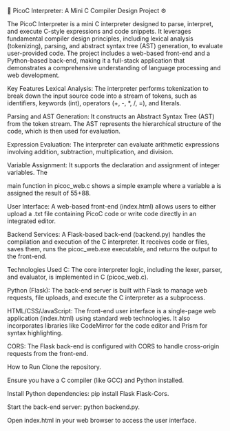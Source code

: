 📝 PicoC Interpreter: A Mini C Compiler Design Project ⚙️

The PicoC Interpreter is a mini C interpreter designed to parse, interpret, and execute C-style expressions and code snippets. It leverages fundamental compiler design principles, including lexical analysis (tokenizing), parsing, and abstract syntax tree (AST) generation, to evaluate user-provided code. The project includes a web-based front-end and a Python-based back-end, making it a full-stack application that demonstrates a comprehensive understanding of language processing and web development.

Key Features
Lexical Analysis: The interpreter performs tokenization to break down the input source code into a stream of tokens, such as identifiers, keywords (int), operators (+, -, *, /, =), and literals.

Parsing and AST Generation: It constructs an Abstract Syntax Tree (AST) from the token stream. The AST represents the hierarchical structure of the code, which is then used for evaluation.

Expression Evaluation: The interpreter can evaluate arithmetic expressions involving addition, subtraction, multiplication, and division.

Variable Assignment: It supports the declaration and assignment of integer variables. The 

main function in picoc_web.c shows a simple example where a variable a is assigned the result of 55+88.

User Interface: A web-based front-end (index.html) allows users to either upload a .txt file containing PicoC code or write code directly in an integrated editor.

Backend Services: A Flask-based back-end (backend.py) handles the compilation and execution of the C interpreter. It receives code or files, saves them, runs the picoc_web.exe executable, and returns the output to the front-end.

Technologies Used
C: The core interpreter logic, including the lexer, parser, and evaluator, is implemented in C (picoc_web.c).

Python (Flask): The back-end server is built with Flask to manage web requests, file uploads, and execute the C interpreter as a subprocess.

HTML/CSS/JavaScript: The front-end user interface is a single-page web application (index.html) using standard web technologies. It also incorporates libraries like CodeMirror for the code editor and Prism for syntax highlighting.

CORS: The Flask back-end is configured with CORS to handle cross-origin requests from the front-end.

How to Run
Clone the repository.

Ensure you have a C compiler (like GCC) and Python installed.

Install Python dependencies: pip install Flask Flask-Cors.

Start the back-end server: python backend.py.

Open index.html in your web browser to access the user interface.
